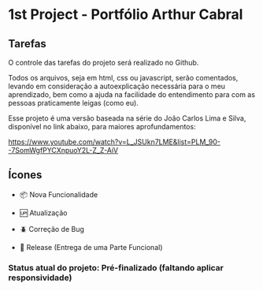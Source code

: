 # 1st Project - Portfólio Arthur Cabral

## Tarefas

O controle das tarefas do projeto será realizado no Github.

Todos os arquivos, seja em html, css ou javascript, serão comentados, levando em consideração a autoexplicação
necessária para o meu aprendizado, bem como a ajuda na facilidade do entendimento para com as pessoas praticamente leigas (como eu).

Esse projeto é uma versão baseada na série do João Carlos Lima e Silva, disponível no link abaixo, para maiores aprofundamentos:

https://www.youtube.com/watch?v=L_JSUkn7LME&list=PLM_90--7SomWgfPYCXnpuoY2L-Z_Z-AiV

## Ícones

- :package: Nova Funcionalidade 

- :up: Atualização

- :beetle: Correção de Bug

- :checkered_flag: Release (Entrega de uma Parte Funcional)

### Status atual do projeto: Pré-finalizado (faltando aplicar responsividade)